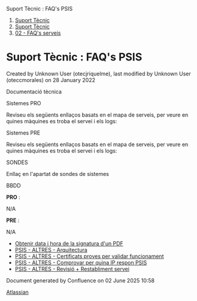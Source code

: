 Suport Tècnic : FAQ's PSIS  

1.  [Suport Tècnic](index.md)
2.  [Suport Tècnic](13893782.md)
3.  [02 - FAQ's serveis](26313393.md)

Suport Tècnic : FAQ's PSIS
==========================

Created by Unknown User (otecjriquelme), last modified by Unknown User (oteccmorales) on 28 January 2022

Documentació tècnica

Sistemes PRO

Reviseu els següents enllaços basats en el mapa de serveis, per veure en quines màquines es troba el servei i els logs:

  

     

Sistemes PRE

Reviseu els següents enllaços basats en el mapa de serveis, per veure en quines màquines es troba el servei i els logs:

  

     

SONDES

Enllaç en l'apartat de sondes de sistemes

BBDD

**PRO** :

N/A

**PRE** :

N/A

  

*   [Obtenir data i hora de la signatura d'un PDF](100009688.md)
*   [PSIS - ALTRES - Arquitectura](PSIS---ALTRES---Arquitectura_36339903.md)
*   [PSIS - ALTRES - Certificats proves per validar funcionament](PSIS---ALTRES---Certificats-proves-per-validar-funcionament_64980013.md)
*   [PSIS - ALTRES - Comprovar per quina IP respon PSIS](PSIS---ALTRES---Comprovar-per-quina-IP-respon-PSIS_28706375.md)
*   [PSIS - ALTRES - Revisió + Restabliment servei](36339911.md)

Document generated by Confluence on 02 June 2025 10:58

[Atlassian](http://www.atlassian.com/)